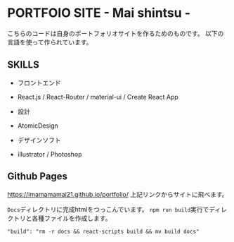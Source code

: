 # PORTFOIO SITE - Mai shintsu -

こちらのコードは自身のポートフォリオサイトを作るためのものです。
以下の言語を使って作られています。

## SKILLS
- フロントエンド
 - React.js /  React-Router / material-ui / Create React App

- 設計
 - AtomicDesign

- デザインソフト
 - illustrator / Photoshop

## Github Pages
https://imamamamai21.github.io/portfolio/
上記リンクからサイトに飛べます。

`Docs`ディレクトリに完成htmlをつっこんでいます。
`npm run build`実行でディレクトリと各種ファイルを作成します。

```
"build": "rm -r docs && react-scripts build && mv build docs"
```
